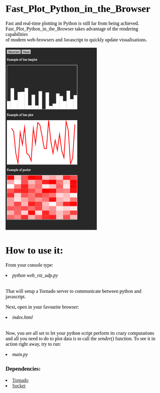 <font face="Verdana" size="3" color="black">

<h1>Fast_Plot_Python_in_the_Browser</h1>

<p align="left|right|center|justify">
Fast and real-time plotting in Python is still far from being achieved. <br>
Fast_Plot_Python_in_the_Browser takes advantage of the rendering capabilities <br>
of modern web-browsers and Javascript to quickly update visualisations. 
</p>

<img src="FastPlot.png" width="300" height="600">

<h1>How to use it: </h1>
<p>

From your console type: 

<li> <i>python web_viz_udp.py </i> </li> <br> 

That will setup a Tornado server to communicate between python and javascript.  <br>

Next, open in your favourite browser: <br>

<li> <i> index.html </i> </li>  <br>

Now, you are all set to let your python script perform its crazy computations and all you need to do to 
plot data is to call the <i>sender()</i> function.
To see it in action right away, try to run: <li> <i>main.py </i> </li> 

</p>

<h3>Dependencies:</h3>
<li>  <a href="http://www.tornadoweb.org/en/stable/"> Tornado</a>  </li>
<li>  <a href="https://docs.python.org/2/library/socket.html"> Socket</a>  </li>
